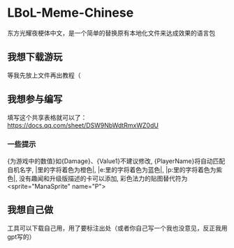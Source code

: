 # LBoL-Meme-Chinese
东方光耀夜梗体中文，是一个简单的替换原有本地化文件来达成效果的语言包

## 我想下载游玩
等我先放上文件再出教程（

## 我想参与编写
填写这个共享表格就可以了：https://docs.qq.com/sheet/DSW9NbWdtRmxWZ0dU
### 一些提示
{为游戏中的数值}如{Damage}、{Value1}不建议修改,
{PlayerName}将自动匹配自机名字,
|里的字将着色为橙色|,
|e:里的字将着色为蓝色|,
|p:里的字将着色为紫色|,
没有趣闻和升级版描述的卡可以添加,
彩色法力的贴图替代符为<sprite="ManaSprite" name="P">
## 我想自己做
工具可以下载自己用，用了要标注出处（或者你自己写一个我也没意见，反正我用gpt写的）
